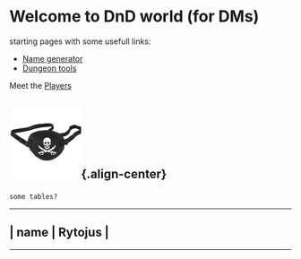 <!-- TITLE: Home -->
<!-- SUBTITLE: A quick summary of Home -->

# Welcome to DnD world (for DMs)

starting pages with some usefull links:
* [Name generator](https://www.fantasynamegenerators.com/kingdom-names.php)
* [Dungeon tools](https://donjon.bin.sh/5e/dungeon/)

Meet the [Players](the-players)

![Eyepatch](/uploads/eyepatch.png "Eyepatch"){.align-center}
-----


`some tables? `


-----------
| name | Rytojus |
-----------

-----

